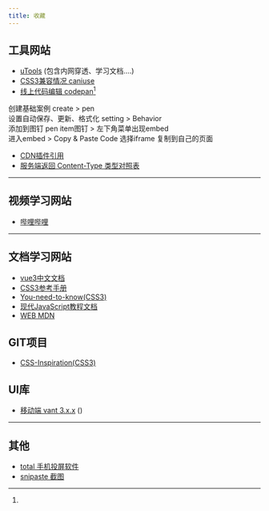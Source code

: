 ```yaml
---
title: 收藏
---
```

## 工具网站
+ [uTools](https://www.u.tools)  (包含内网穿透、学习文档....)
+ [CSS3兼容情况 caniuse](https://caniuse.com)
+ [线上代码编辑 codepan](https://codepen.io)[^(标注)]

[^(标注)]: 
创建基础案例 create > pen  
设置自动保存、更新、格式化 setting > Behavior  
添加到图钉 pen item图钉 > 左下角菜单出现embed   
进入embed  > Copy & Paste Code 选择iframe 复制到自己的页面  
+ [CDN插件引用](https://www.bootcdn.cn/)
+ [服务端返回 Content-Type 类型对照表](https://tool.oschina.net/commons)


---
## 视频学习网站
+ [哔哩哔哩](https://www.bilibili.com/) 
---
## 文档学习网站
+ [vue3中文文档](https://www.vue3js.cn/docs/zh/guide/installation.html)
+ [CSS3参考手册](https://www.xp.cn/css3/)
+ [You-need-to-know(CSS3)](https://lhammer.cn/You-need-to-know-css/#/zh-cn/extended-bg-position)
+ [现代JavaScript教程文档](https://zh.javascript.info/)
+ [WEB MDN](https://developer.mozilla.org/zh-CN/)

## GIT项目
+ [CSS-Inspiration(CSS3)](https://github.com/chokcoco/CSS-Inspiration)

## UI库
+ [移动端 vant 3.x.x](https://vant-contrib.gitee.io/vant/next/#/zh-CN/quickstart) ()
---
## 其他
+ [total 手机投屏软件](http://tc.sigma-rt.com.cn/)
+ [snipaste 截图](https://zh.snipaste.com/)

